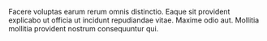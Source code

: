 Facere voluptas earum rerum omnis distinctio. Eaque sit provident explicabo ut officia ut incidunt repudiandae vitae. Maxime odio aut. Mollitia mollitia provident nostrum consequuntur qui.